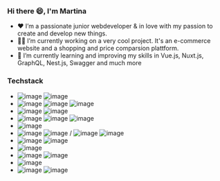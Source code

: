 ### Hi there 😄, I'm Martina


- ❤️ I’m a passionate junior webdeveloper & in love with my passion to create and develop new things.
- 👩‍💻 I’m currently working on a very cool project. It's an e-commerce website and a shopping and price comparsion plattform.
- 🌱 I’m currently learning and improving my skills in Vue.js, Nuxt.js, GraphQL, Nest.js, Swagger and much more
  
### Techstack

- ![image](https://img.shields.io/badge/Vue.js-%234FC08D?style=plastic&logo=vuedotjs&logoColor=%234FC08D&labelColor=black)   ![image](https://img.shields.io/badge/Nuxt.js-%234FC08D?style=plastic&logo=nuxtdotjs&logoColor=%234FC08D&labelColor=black)
- ![image](https://img.shields.io/badge/JavaScript-%23F7DF1E?style=plastic&logo=javascript&logoColor=%23F7DF1E&labelColor=black
)   ![image](https://img.shields.io/badge/TypeScript-%233178C6?style=plastic&logo=typescript&logoColor=%233178C6&labelColor=white
)   ![image](https://img.shields.io/badge/Handlebars-%23000000?style=plastic&logo=handlebarsdotjs&logoColor=%23000000&labelColor=white
)
- ![image](https://img.shields.io/badge/Nest.js-%23E0234E?style=plastic&logo=nestjs&logoColor=%23E0234E&labelColor=black
)   ![image](https://img.shields.io/badge/Node_JS-%23339933?style=plastic&logo=nodedotjs&logoColor=%23339933&labelColor=black
)   
- ![image](https://img.shields.io/badge/GraphQL-%23E10098?style=plastic&logo=graphql&logoColor=%23E10098&labelColor=black
)   ![image](https://img.shields.io/badge/Prisma-%232D3748?style=plastic&logo=prisma&logoColor=%232D3748&labelColor=white
)   ![image](https://img.shields.io/badge/Swagger-%2385EA2D?style=plastic&logo=swagger&logoColor=%2385EA2D&labelColor=black
)
- ![image](https://img.shields.io/badge/MongoDB-%2347A248?style=plastic&logo=mongodb&logoColor=%2347A248&labelColor=black
)
- ![image](https://img.shields.io/badge/Tailwind_CSS-%2306B6D4?style=plastic&logo=tailwindcss&logoColor=%2306B6D4&labelColor=black
)   ![image](https://img.shields.io/badge/CSS_3-%231572B6?style=plastic&logo=css3&logoColor=%231572B6&labelColor=white
) / ![image](https://img.shields.io/badge/SASS%2F_SCSS-%23CC6699?style=plastic&logo=sass&logoColor=%23CC6699&labelColor=black
)   ![image](https://img.shields.io/badge/Figma-%23F24E1E?style=plastic&logo=figma&logoColor=%23F24E1E&labelColor=white
)
- ![image](https://img.shields.io/badge/ReactJS-%2361DAFB?style=plastic&logo=react&logoColor=%2361DAFB&labelColor=black
)  ![image](https://img.shields.io/badge/NextJS-%23000000?style=plastic&logo=nextdotjs&logoColor=%23000000&labelColor=white
)
- ![image](https://img.shields.io/badge/Trello-%230052CC?style=plastic&logo=trello&logoColor=%230052CC&labelColor=white
)
- ![image](https://img.shields.io/badge/Git-%23F05032?style=plastic&logo=git&logoColor=%23F05032&labelColor=black
)   ![image](https://img.shields.io/badge/GitHub-%23181717?style=plastic&logo=github&logoColor=%23181717&labelColor=white
)
- ![image](https://img.shields.io/badge/Amazon_AWS-%23232F3E?style=plastic&logo=amazonaws&logoColor=%23232F3E&labelColor=white
)
- ![image](https://img.shields.io/badge/Linux-%23FCC624?style=plastic&logo=linux&logoColor=%23FCC624&labelColor=black
)   ![image](https://img.shields.io/badge/Ubuntu-%23E95420?style=plastic&logo=ubuntu&logoColor=%23E95420&labelColor=black
)

<!--
### I learnd a lot from
- ![image](https://img.shields.io/badge/Scrimba-%232B283A?style=plastic&logo=scrimba&logoColor=%232B283A&labelColor=white
)
- ![image](https://img.shields.io/badge/Stackoverflow-%23F58025?style=plastic&logo=stackoverflow&logoColor=%23F58025&labelColor=black
)
- UDEMY, W3Schools, Medium, VueMAstery, VueSchool, Udacity, Youtube, DCI, JOB

### Hobbies
- ![image](https://img.shields.io/badge/Vespa-%2385B09A?style=plastic&logo=vespa&logoColor=%2385B09A&labelColor=black
)


**Martyna1202/Martyna1202** is a ✨ _special_ ✨ repository because its `README.md` (this file) appears on your GitHub profile.

Here are some ideas to get you started:

- 👯 I’m looking to collaborate on ...
- 🤔 I’m looking for help with ...
- 💬 Ask me about ...
- 📫 How to reach me: ...
- 😄 Pronouns: ...
- ⚡ Fun fact: ...
-->
